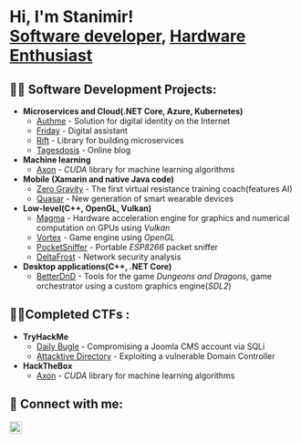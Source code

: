 <h1>Hi, I'm Stanimir! <br/><a href="https://github.com/r46narok">Software developer</a>, <a href="https://www.linkedin.com/in/stanimir-kolev-60984a227/">Hardware Enthusiast</a>

<h2>👨‍💻 Software Development Projects:</h2>

- <b>Microservices and Cloud(.NET Core, Azure, Kubernetes)</b>
  - [Authme](https://github.com/r46narok/AuthMe) - Solution for digital identity on the Internet
  - [Friday](https://github.com/r46narok/Friday) - Digital assistant
  - [Rift](https://github.com/r46narok/Rift) - Library for building microservices
  - [Tagesdosis](https://github.com/batmitio/tagesdosis) - Online blog
- <b>Machine learning</b>
  - [Axon](https://github.com/r46narok/axon) - *CUDA* library for machine learning algorithms 
- <b>Mobile (Xamarin and native Java code)</b>
  - [Zero Gravity](https://github.com/r46narok/zerogravity) - The first virtual resistance training coach(features AI)
  - [Quasar](https://github.com/r46narok/quasar) - New generation of smart wearable devices
- <b>Low-level(C++, OpenGL, Vulkan)</b>
  - [Magma](https://github.com/r46narok/magma) - Hardware acceleration engine for graphics and numerical computation on GPUs using *Vulkan*
  - [Vortex](https://github.com/r46narok/vortex) - Game engine using *OpenGL*
  - [PocketSniffer](https://github.com/r46narok/pocketsniffer) - Portable *ESP8266* packet sniffer
  - [DeltaFrost](https://github.com/r46narok/deltafrost) - Network security analysis
- <b>Desktop applications(C++, .NET Core)</b>
  - [BetterDnD](https://github.com/r46narok/better-dnd) - Tools for the game *Dungeons and Dragons*, game orchestrator using a custom graphics engine(*SDL2*)

<h2>🐱‍💻Completed CTFs :</h2>

- <b>TryHackMe</b>
  - [Daily Bugle](https://tryhackme.com/room/dailybugle) - Compromising a Joomla CMS account via SQLi
  - [Attacktive Directory](https://tryhackme.com/room/attacktivedirectory) - Exploiting a vulnerable Domain Controller
- <b>HackTheBox</b>
  - [Axon](https://github.com/r46narok/axon) - *CUDA* library for machine learning algorithms 
  
<h2> 🤳 Connect with me:</h2>


[<img align="left" alt="Stanimir Kolev| LinkedIn" width="22px" src="https://cdn.jsdelivr.net/npm/simple-icons@v3/icons/linkedin.svg" />][linkedin]

[linkedin]: https://www.linkedin.com/in/stanimir-kolev-60984a227/
